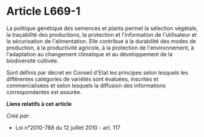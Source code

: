 # Article L669-1

La politique génétique des semences et plants permet la sélection végétale, la traçabilité des productions, la protection et
l'information de l'utilisateur et la sécurisation de l'alimentation. Elle contribue à la durabilité des modes de production,
à la productivité agricole, à la protection de l'environnement, à l'adaptation au changement climatique et au développement
de la biodiversité cultivée. 

Sont définis par décret en Conseil d'Etat les principes selon lesquels les différentes catégories de variétés sont évaluées,
inscrites et commercialisées et selon lesquels la diffusion des informations correspondantes est assurée.

**Liens relatifs à cet article**

_Créé par_:

  - Loi n°2010-788 du 12 juillet 2010 - art. 117

